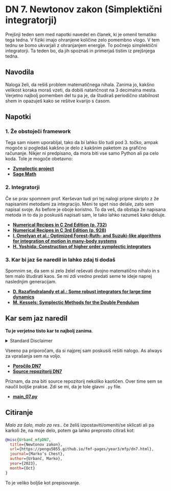 # DN 7. Newtonov zakon (Simplektični integratorji)

Prejšnji teden sem med napotki navedel en članek, ki je omenil tematiko tega tedna. V fiziki imajo ohranjene količine zelo pomembno vlogo. V tem tednu se bomo ukvarjali z ohranjanjem energije. To počnejo simplektični integratorji.
Ta teden bo, da jih spoznaš in primerjaš tistim iz prejšnjega tedna.


## Navodila
Naloga želi, da rešiš problem matematičnega nihala. Zanima jo, kakšno velikost koraka moraš vzeti, da dobiš natančnost na 3 decimalna mesta. Verjetno najbolj pomemben del tu pa je, da študiraš periodično stabilnost shem in opazuješ kako se rešitve kvarijo s časom.

## Napotki
### 1. Že obstoječi framework
Tega sam nisem uporabljal, tako da bi lahko šlo tudi pod 3. točko, ampak mogoče si pogledaš kakšno je delo z kakšnim paketom za grafično računanje. Nikjer ni predpisano, da mora biti vse samo Python ali pa celo koda. Tole je mogoče obetavno:

* [**Zymplectic project**](https://zymplectic.com/case6.html)
* [**Sage Math**](https://www.sagemath.org/)

### 2. Integratorji
Če se prav spomnem prof. Kerševan tudi pri tej nalogi pripne skripto z že napisanimi metodami za integracijo. Meni te spet niso delale, zato sem napisal svoje. As before je oboje koristno. To da veš, da obstaja že napisana metoda in to da jo poskusiš napisati sam, le tako lahko razumeš kako deluje.

* [**Numerical Recipes in C 2nd Edition (p. 732)**](http://www.grad.hr/nastava/gs/prg/NumericalRecipesinC.pdf)
* [**Numerical Recipes in C 3rd Edition (p. 928)**](http://numerical.recipes/book.html)
* [**I. Omelyan et al.: Optimized Forest-Ruth- and Suzuki-like algorithms for integration of motion in many-body systems**](https://arxiv.org/abs/cond-mat/0110585)
* [**H. Yoshida: Construction of higher order symplectic integrators**](https://www.semanticscholar.org/paper/Construction-of-higher-order-symplectic-integrators-Yoshida/2530b0f646813c87fd318d5831505c1676ded35c)

### 3. Kar bi jaz še naredil in lahko zdaj ti dodaš
Spomnim se, da sem si zelo želel reševati dvojno matematično nihalo in s tem malo študirati kaos. Se mi zdi vredno predati seme te ideje naprej naslednjim generacijam.

* [**D. Razafindralandy et al.: Some robust integrators for large time dynamics**](https://amses-journal.springeropen.com/counter/pdf/10.1186/s40323-019-0130-2.pdf)
* [**M. Kessels: Symplectic Methods for the Double Pendulum**](https://pure.tue.nl/ws/portalfiles/portal/226599149/Thesis_BTW_Kessels.pdf)


## Kar sem jaz naredil
**Tu je verjetno tisto kar te najbolj zanima**. 

<details>
  <summary>Standard Disclaimer</summary>
  Objavljam tudi kodo. Ta je bila včasih del večjega repozitorija, ampak sem jo sedaj izvzel v svojega, da je bolj pregledna. Koda bi morala biti razmeroma pokomentirana, sploh v kasnejših nalogah. 
  
</details>

Vseeno pa priporočam, da si najprej sam poskusiš rešiti nalogo. As always za vprašanja sem na voljo.


* [**Poročilo DN7**](https://pengu5055.github.io/fmf-pdf/year3/mfp/Marko_Urbanč_07.pdf)
* [**Source repozitorij DN7**](https://github.com/pengu5055/mfp07)

Priznam, da zna biti source repozitorij nekoliko kaotičen. Over time sem se naučil boljše prakse. Zdi se mi, da je tole glavni `.py` file.

* [**main_07.py**](https://github.com/pengu5055/mfp07/blob/main/main_07.py)

## Citiranje
*Malo za šalo, malo za res*.. če želiš izpostaviti/omeniti/se sklicati ali pa karkoli že, na moje delo, potem ga lahko preprosto citiraš kot:

```bib
@misc{Urbanč_mfpDN7, 
  title={Newtonov zakon}, 
  url={https://pengu5055.github.io/fmf-pages/year3/mfp/dn7.html}, 
  journal={Marko’s Chest}, 
  author={Urbanč, Marko}, 
  year={2023}, 
  month={Oct}
} 
```
To je veliko boljše kot prepisovanje.
